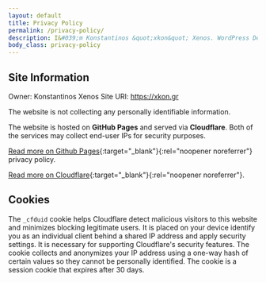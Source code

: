 ```yaml
---
layout: default
title: Privacy Policy
permalink: /privacy-policy/
description: I&#039;m Konstantinos &quot;xkon&quot; Xenos. WordPress Developer &amp; Contributor. Privacy Component Maintainer, advocate of quality code &amp; supporter of FOSS.
body_class: privacy-policy
---
```

## Site Information

Owner: Konstantinos Xenos
Site URI: https://xkon.gr

The website is not collecting any personally identifiable information.

The website is hosted on **GitHub Pages** and served via **Cloudflare**. Both of the services may collect end-user IPs for security purposes.

[Read more on Github Pages](https://docs.github.com/en/free-pro-team@latest/github/site-policy/github-privacy-statement#github-pages){:target="_blank"}{:rel="noopener noreferrer"} privacy policy.

[Read more on Cloudflare](https://support.cloudflare.com/hc/en-us/articles/200170156-Understanding-the-Cloudflare-Cookies){:target="_blank"}{:rel="noopener noreferrer"}.

## Cookies

The `_cfduid` cookie helps Cloudflare detect malicious visitors to this website and minimizes blocking legitimate users. It is placed on your device identify you as an individual client behind a shared IP address and apply security settings. It is necessary for supporting Cloudflare's security features. The cookie collects and anonymizes your IP address using a one-way hash of certain values so they cannot be personally identified. The cookie is a session cookie that expires after 30 days.
